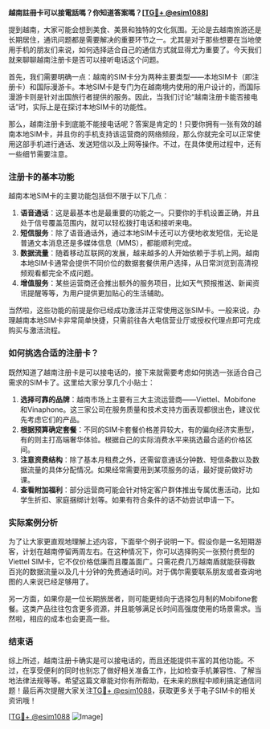**越南註冊卡可以接電話嗎？你知道答案嗎？[[TG💪+ @esim1088](https://t.me/s/esim1088)]**

提到越南，大家可能会想到美食、美景和独特的文化氛围。无论是去越南旅游还是长期居住，通讯问题都是需要解决的重要环节之一。尤其是对于那些想要在当地使用手机的朋友们来说，如何选择适合自己的通信方式就显得尤为重要了。今天我们就来聊聊越南注册卡是否可以接听电话这个问题。

首先，我们需要明确一点：越南的SIM卡分为两种主要类型——本地SIM卡（即注册卡）和国际漫游卡。本地SIM卡是专门为在越南境内使用的用户设计的，而国际漫游卡则是针对出国旅行者提供的服务。因此，当我们讨论“越南注册卡能否接电话”时，实际上是在探讨本地SIM卡的功能性。

那么，越南注册卡到底能不能接电话呢？答案是肯定的！只要你拥有一张有效的越南本地SIM卡，并且你的手机支持该运营商的网络频段，那么你就完全可以正常使用这部手机进行通话、发送短信以及上网等操作。不过，在具体使用过程中，还有一些细节需要注意。

### 注册卡的基本功能

越南本地SIM卡的主要功能包括但不限于以下几点：

1. **语音通话**：这是最基本也是最重要的功能之一。只要你的手机设置正确，并且处于信号覆盖范围内，就可以轻松拨打电话和接听来电。
2. **短信服务**：除了语音通话外，通过本地SIM卡还可以方便地收发短信，无论是普通文本消息还是多媒体信息（MMS），都能顺利完成。
3. **数据流量**：随着移动互联网的发展，越来越多的人开始依赖于手机上网。越南本地SIM卡通常会提供不同价位的数据套餐供用户选择，从日常浏览到高清视频观看都完全不成问题。
4. **增值服务**：某些运营商还会推出额外的服务项目，比如天气预报推送、新闻资讯提醒等等，为用户提供更加贴心的生活辅助。

当然啦，这些功能的前提是你已经成功激活并正常使用这张SIM卡。一般来说，办理越南本地SIM卡非常简单快捷，只需前往各大电信营业厅或授权代理点即可完成购买与激活流程。

### 如何挑选合适的注册卡？

既然知道了越南注册卡是可以接电话的，接下来就需要考虑如何挑选一张适合自己需求的SIM卡了。这里给大家分享几个小贴士：

1. **选择可靠的品牌**：越南市场上主要有三大主流运营商——Viettel、Mobifone和Vinaphone。这三家公司在服务质量和技术支持方面表现都很出色，建议优先考虑它们的产品。
2. **根据预算确定套餐**：不同的SIM卡套餐价格差异较大，有的偏向经济实惠型，有的则主打高端奢华体验。根据自己的实际消费水平来挑选最合适的价格区间。
3. **注意资费结构**：除了基本月租费之外，还需留意通话分钟数、短信条数以及数据流量的具体分配情况。如果经常需要用到某项服务的话，最好提前做好功课。
4. **查看附加福利**：部分运营商可能会针对特定客户群体推出专属优惠活动，比如学生折扣、家庭捆绑计划等。如果有符合条件的话不妨尝试申请一下。

### 实际案例分析

为了让大家更直观地理解上述内容，下面举个例子说明一下。假设你是一名短期游客，计划在越南停留两周左右。在这种情况下，你可以选择购买一张预付费型的Viettel SIM卡，它不仅价格低廉而且覆盖面广。只需花费几万越南盾就能获得数百兆的数据流量以及几十分钟的免费通话时间。对于偶尔需要联系朋友或者查询地图的人来说已经足够用了。

另一方面，如果你是一位长期旅居者，则可能更倾向于选择包月制的Mobifone套餐。这类产品往往包含更多资源，并且能够满足长时间高强度使用的场景需求。当然啦，相应的成本也会更高一些。

### 结束语

综上所述，越南注册卡确实是可以接电话的，而且还能提供丰富的其他功能。不过，在享受便利的同时也别忘了做好相关准备工作，比如检查手机兼容性、了解当地法律法规等等。希望这篇文章能对你有所帮助，在未来的旅程中顺利搞定通信问题！最后再次提醒大家关注[TG💪+ @esim1088](https://t.me/s/esim1088)，获取更多关于电子SIM卡的相关资讯哦！

[[TG💪+ @esim1088](https://t.me/s/esim1088) ![Image](https://i.postimg.cc/4NQfJmqS/Snipaste-2025-05-13-00-14-12.png)]